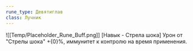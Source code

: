```yaml
---
rune_type: Девятиглав
class: Лучник
---
```

![[Temp/Placeholder_Rune_Buff.png]]
[Навык - Стрела шока] Урон от "Стрелы шока" +{0}%, иммунитет к контролю на время применения.
